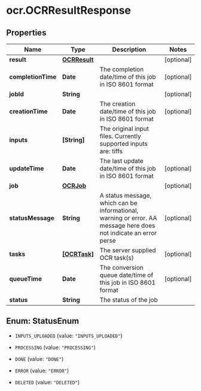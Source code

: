 # ocr.OCRResultResponse

## Properties
Name | Type | Description | Notes
------------ | ------------- | ------------- | -------------
**result** | [**OCRResult**](OCRResult.md) |  | [optional] 
**completionTime** | **Date** | The completion date/time of this job in ISO 8601 format | [optional] 
**jobId** | **String** |  | [optional] 
**creationTime** | **Date** | The creation date/time of this job in ISO 8601 format | [optional] 
**inputs** | **[String]** | The original input files. Currently supported inputs are: tiffs | 
**updateTime** | **Date** | The last update date/time of this job in ISO 8601 format | [optional] 
**job** | [**OCRJob**](OCRJob.md) |  | [optional] 
**statusMessage** | **String** | A status message, which can be informational, warning or error. AA message here does not indicate an error perse | [optional] 
**tasks** | [**[OCRTask]**](OCRTask.md) | The server supplied OCR task(s) | [optional] 
**queueTime** | **Date** | The conversion queue date/time of this job in ISO 8601 format | [optional] 
**status** | **String** | The status of the job | 


<a name="StatusEnum"></a>
## Enum: StatusEnum


* `INPUTS_UPLOADED` (value: `"INPUTS_UPLOADED"`)

* `PROCESSING` (value: `"PROCESSING"`)

* `DONE` (value: `"DONE"`)

* `ERROR` (value: `"ERROR"`)

* `DELETED` (value: `"DELETED"`)




